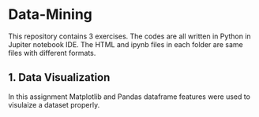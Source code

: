 # Data-Mining
 
This repository contains 3 exercises. The codes are all written in Python in Jupiter notebook IDE. The HTML and ipynb files in each folder are same files with different formats.

## 1. Data Visualization
In this assignment Matplotlib and Pandas dataframe features were used to visulaize a dataset properly.